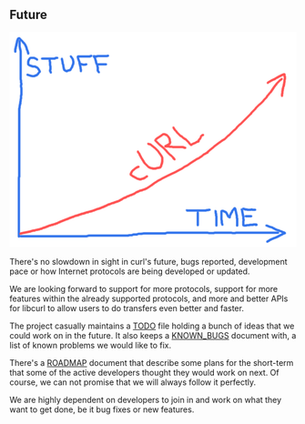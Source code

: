 ## Future

![curl future](devgraph-800.png)

There's no slowdown in sight in curl's future, bugs reported, development
pace or how Internet protocols are being developed or updated.

We are looking forward to support for more protocols, support for more features
within the already supported protocols, and more and better APIs for libcurl to
allow users to do transfers even better and faster.

The project casually maintains a [TODO](https://curl.haxx.se/docs/todo.html)
file holding a bunch of ideas that we could work on in the future. It also
keeps a [KNOWN_BUGS](https://curl.haxx.se/docs/knownbugs.html) document with,
a list of known problems we would like to fix.

There's a [ROADMAP](https://curl.haxx.se/dev/roadmap.html) document that
describe some plans for the short-term that some of the active developers
thought they would work on next. Of course, we can not promise that we will
always follow it perfectly.

We are highly dependent on developers to join in and work on what they want to
get done, be it bug fixes or new features.
